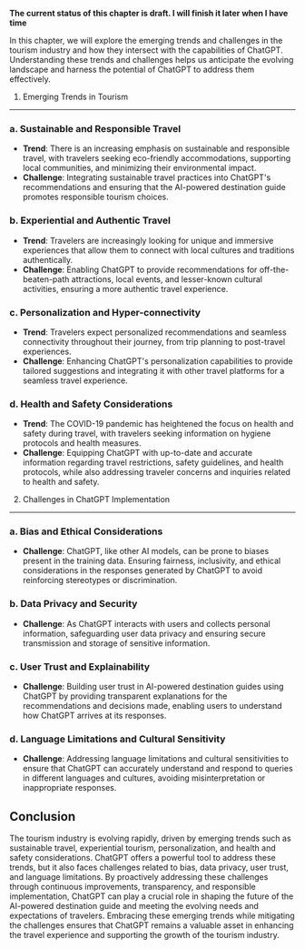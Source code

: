 **The current status of this chapter is draft. I will finish it later when I have time**

In this chapter, we will explore the emerging trends and challenges in the tourism industry and how they intersect with the capabilities of ChatGPT. Understanding these trends and challenges helps us anticipate the evolving landscape and harness the potential of ChatGPT to address them effectively.

1. Emerging Trends in Tourism
-----------------------------

### a. Sustainable and Responsible Travel

* **Trend**: There is an increasing emphasis on sustainable and responsible travel, with travelers seeking eco-friendly accommodations, supporting local communities, and minimizing their environmental impact.
* **Challenge**: Integrating sustainable travel practices into ChatGPT's recommendations and ensuring that the AI-powered destination guide promotes responsible tourism choices.

### b. Experiential and Authentic Travel

* **Trend**: Travelers are increasingly looking for unique and immersive experiences that allow them to connect with local cultures and traditions authentically.
* **Challenge**: Enabling ChatGPT to provide recommendations for off-the-beaten-path attractions, local events, and lesser-known cultural activities, ensuring a more authentic travel experience.

### c. Personalization and Hyper-connectivity

* **Trend**: Travelers expect personalized recommendations and seamless connectivity throughout their journey, from trip planning to post-travel experiences.
* **Challenge**: Enhancing ChatGPT's personalization capabilities to provide tailored suggestions and integrating it with other travel platforms for a seamless travel experience.

### d. Health and Safety Considerations

* **Trend**: The COVID-19 pandemic has heightened the focus on health and safety during travel, with travelers seeking information on hygiene protocols and health measures.
* **Challenge**: Equipping ChatGPT with up-to-date and accurate information regarding travel restrictions, safety guidelines, and health protocols, while also addressing traveler concerns and inquiries related to health and safety.

2. Challenges in ChatGPT Implementation
---------------------------------------

### a. Bias and Ethical Considerations

* **Challenge**: ChatGPT, like other AI models, can be prone to biases present in the training data. Ensuring fairness, inclusivity, and ethical considerations in the responses generated by ChatGPT to avoid reinforcing stereotypes or discrimination.

### b. Data Privacy and Security

* **Challenge**: As ChatGPT interacts with users and collects personal information, safeguarding user data privacy and ensuring secure transmission and storage of sensitive information.

### c. User Trust and Explainability

* **Challenge**: Building user trust in AI-powered destination guides using ChatGPT by providing transparent explanations for the recommendations and decisions made, enabling users to understand how ChatGPT arrives at its responses.

### d. Language Limitations and Cultural Sensitivity

* **Challenge**: Addressing language limitations and cultural sensitivities to ensure that ChatGPT can accurately understand and respond to queries in different languages and cultures, avoiding misinterpretation or inappropriate responses.

Conclusion
----------

The tourism industry is evolving rapidly, driven by emerging trends such as sustainable travel, experiential tourism, personalization, and health and safety considerations. ChatGPT offers a powerful tool to address these trends, but it also faces challenges related to bias, data privacy, user trust, and language limitations. By proactively addressing these challenges through continuous improvements, transparency, and responsible implementation, ChatGPT can play a crucial role in shaping the future of the AI-powered destination guide and meeting the evolving needs and expectations of travelers. Embracing these emerging trends while mitigating the challenges ensures that ChatGPT remains a valuable asset in enhancing the travel experience and supporting the growth of the tourism industry.
